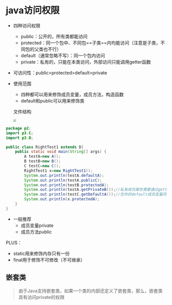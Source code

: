 # java访问权限

- 四种访问权限
  - public：公开的，所有类都能访问
  - protected：同一个包中、不同包==子类==内均能访问（注意是子类，不同包的父类也不行）
  - default（通常忽略不写）：同一个包内访问
  - private：私有的，只能在本类访问，外部访问只能调用getter函数

- 可访问性：public>protected>default>private

- 使用范围

  - 四种都可以用来修饰成员变量，成员方法，构造函数
  - default和public可以用来修饰类

  文件结构

  <img src="https://gitee.com/ababa-317/image/raw/master/images/20220303163426.png" style="zoom:50%;" />

```java
package p2;
import p3.C;
import p3.D;

public class RightTest1 extends D{
    public static void main(String[] args) {
        A testA=new A();
        B testB=new B();
        C testC=new C();
        RightTest1 x=new RightTest1();
        System.out.println(testA.defaultA);
        System.out.println(testA.publicC);
        System.out.println(testB.protectedA);
        System.out.println(testA.getPrivateB());//私有成员属性需要通过getter方法访问
        System.out.println(testC.getDefaultA());//包外的default成员变量同样需要使用getter方法导入
        System.out.println(x.protectedA);
    }
}
```

- 一般推荐
  - 成员变量private
  - 成员方法public

PLUS：
- static用来修饰内存只有一份
- final用于修饰不可修改（不可继承）

## 嵌套类

> 由于Java支持嵌套类，如果一个类的内部还定义了嵌套类，那么，嵌套类具有访问private的权限
